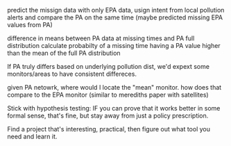 predict the missign data with only EPA data, usign intent from local pollution alerts and compare the PA on the same time (maybe predicted missing EPA values from PA)

difference in means between PA data at missing times and PA full distribution
calculate probabilty of a missing time having a PA value higher than the mean of the full PA distribution



If PA truly differs based on underlying pollution dist, we'd expext some monitors/areas to have
consistent differeces.

given PA netowrk, where would I locate the "mean" monitor. how does that compare to the EPA monitor (similar to merediths paper with satellites)


Stick with hypothesis testing:
IF you can prove that it works better in some formal sense, that's fine, but stay away from just a policy prescription.

Find a project that's interesting, practical, then figure out what tool you need and learn it.
